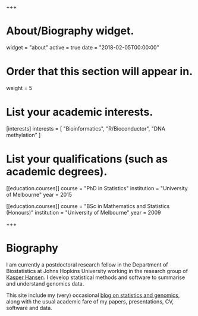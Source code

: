 +++
# About/Biography widget.
widget = "about"
active = true
date = "2018-02-05T00:00:00"

# Order that this section will appear in.
weight = 5

# List your academic interests.
[interests]
  interests = [
    "Bioinformatics",
    "R/Bioconductor",
    "DNA methylation"
  ]

# List your qualifications (such as academic degrees).
[[education.courses]]
  course = "PhD in Statistics"
  institution = "University of Melbourne"
  year = 2015

[[education.courses]]
  course = "BSc in Mathematics and Statistics (Honours)"
  institution = "University of Melbourne"
  year = 2009
 
+++

# Biography

I am currently a postdoctoral research fellow in the Department of 
Biostatistics at Johns Hopkins University working in the research group of 
[Kasper Hansen](http://www.hansenlab.org/). I develop statistical methods and 
software to summarise and understand genomics data.

This site include my (very) occasional [blog on statistics and genomics](/post), along 
with the usual academic fare of my papers, presentations, CV, software and data.
